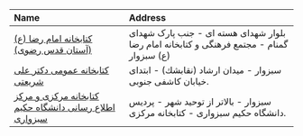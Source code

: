 | Name                                                                                                                                                   | Address                                                                                  |
|:-------------------------------------------------------------------------------------------------------------------------------------------------------|:-----------------------------------------------------------------------------------------|
| [کتابخانه امام رضا (ع) (آستان قدس رضوی)](https://lib.ir/fa/library/516/کتابخانه-امام-رضا-ع--آستان-قدس-رضوی/search/)                                    | بلوار شهدای هسته ای - جنب پارک شهدای گمنام - مجتمع فرهنگی و کتابخانه امام رضا (ع) سبزوار |
| [كتابخانه عمومی دكتر علی شريعتی](https://lib.ir/fa/library/430/كتابخانه-عمومی-دكتر-علی-شريعتی/search/)                                                 | سبزوار - ميدان ارشاد (نقابشك)‌ - ابتدای خيابان كاشفی جنوبى.                               |
| [کتابخانه مرکزی و مرکز اطلاع رسانی دانشگاه حکیم سبزواری](https://lib.ir/fa/library/392/کتابخانه-مرکزی-و-مرکز-اطلاع-رسانی-دانشگاه-حکیم-سبزواری/search/) | سبزوار - بالاتر از توحید شهر - پردیس دانشگاه حكیم سبزواری - کتابخانه مرکزی.              |